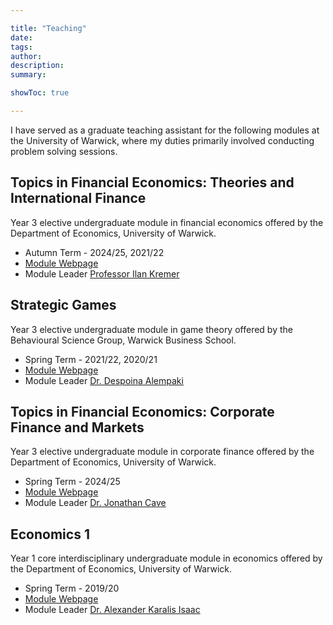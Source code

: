 ```yaml
---

title: "Teaching" 
date: 
tags: 
author: 
description: 
summary: 

showToc: true

---
```


I have served as a graduate teaching assistant for the following modules at the University of Warwick, where my duties primarily involved conducting problem solving sessions.

## Topics in Financial Economics: Theories and International Finance

Year 3 elective undergraduate module in financial economics offered by the Department of Economics, University of Warwick.

+ Autumn Term - 2024/25, 2021/22
+ [Module Webpage](https://warwick.ac.uk/fac/soc/economics/current/modules/ec333/)
+ Module Leader [Professor Ilan Kremer](https://warwick.ac.uk/fac/soc/economics/staff/ikremer)

## Strategic Games

Year 3 elective undergraduate module in game theory offered by the Behavioural Science Group, Warwick Business School.

+ Spring Term - 2021/22, 2020/21
+ [Module Webpage](https://courses-dev.warwick.ac.uk/modules/2023/IB3H9-15)
+ Module Leader [Dr. Despoina Alempaki](https://www.wbs.ac.uk/about/person/despoina-alempaki/)

## Topics in Financial Economics: Corporate Finance and Markets

Year 3 elective undergraduate module in corporate finance offered by the Department of Economics, University of Warwick.

+ Spring Term - 2024/25
+ [Module Webpage](https://warwick.ac.uk/fac/soc/economics/current/modules/ec334/)
+ Module Leader [Dr. Jonathan Cave](https://warwick.ac.uk/fac/soc/economics/staff/jakcave)

## Economics 1

Year 1 core interdisciplinary undergraduate module in economics offered by the Department of Economics, University of Warwick.

+ Spring Term - 2019/20
+ [Module Webpage](https://warwick.ac.uk/fac/soc/economics/current/modules/ec107/)
+ Module Leader [Dr. Alexander Karalis Isaac](https://warwick.ac.uk/fac/soc/economics/staff/akaralisisaac/)
